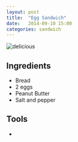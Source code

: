 ```yaml
---
layout: post
title:  "Egg Sandwich"
date:   2014-09-10 15:00
categories: sandwich
---
```


![delicious](http://i21.photobucket.com/albums/b285/shauna869/b534652a.jpg)

## Ingredients
- Bread
- 2 eggs
- Peanut Butter
- Salt and pepper

## Tools
- 
